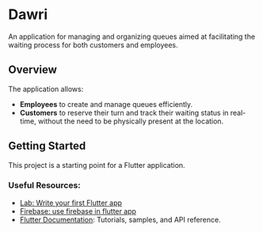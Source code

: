 # Dawri

An application for managing and organizing queues aimed at facilitating the waiting process for both customers and employees.

## Overview

The application allows:

- **Employees** to create and manage queues efficiently.
- **Customers** to reserve their turn and track their waiting status in real-time, without the need to be physically present at the location.

## Getting Started

This project is a starting point for a Flutter application.

### Useful Resources:

- [Lab: Write your first Flutter app](https://docs.flutter.dev/get-started/codelab)
- [Firebase: use firebase in flutter app](https://firebase.flutter.dev/docs/overview)
- [Flutter Documentation](https://docs.flutter.dev/): Tutorials, samples, and API reference.
